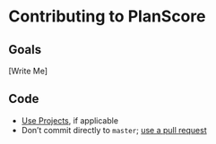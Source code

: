 # Contributing to PlanScore

Goals
--

[Write Me]

Code
--
- [Use Projects](https://github.com/PlanScore/PlanScore/projects), if applicable
- Don’t commit directly to `master`; [use a pull request](https://github.com/PlanScore/PlanScore/pulls)
